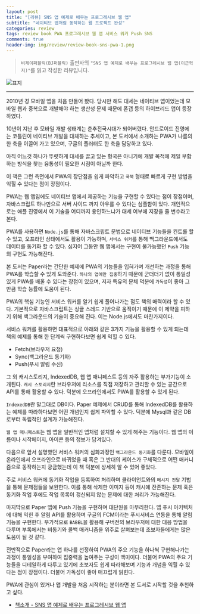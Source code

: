 ```yaml
---  
layout: post  
title: "[리뷰] SNS 앱 예제로 배우는 프로그레시브 웹 앱"  
subtitle: "네이티브 앱처럼 동작하는 웹 프로젝트 완성"  
categories: review  
tags: review book PWA 프로그레시브 웹 앱 서비스 워커 Push SNS  
comments: true  
header-img: img/review/review-book-sns-pwa-1.png
---  
```

  
> `비제이퍼블릭(BJ퍼블릭)` 출판사의 `"SNS 앱 예제로 배우는 프로그레시브 웹 앱(이근혁 저)"`를 읽고 작성한 리뷰입니다.  

![표지](https://telegeam.github.io/assets/img/review/review-book-sns-pwa-1.png)  

---

2010년 경 모바일 앱을 처음 만들어 봤다. 당시만 해도 대세는 네이티브 앱이었는데 모바일 웹과 중복으로 개발해야 하는 생산성 문제 때문에 폰갭 등의 하이브리드 앱이 등장하였다.

10년이 지난 후 모바일 개발 생태계는 춘추전국시대가 되어버렸다. 안드로이드 진영에는 코틀린이 네이티브 개발을 대체하는 추세이고, 본 도서에서 소개하는 PWA가 나름의 한 축을 이끌어 가고 있으며, 구글의 플러터도 한 축을 담당하고 있다.

아직 어느것 하나가 뚜렷하게 대세를 끌고 있는 형국은 아니기에 개발 목적에 제일 부합하는 방식을 찾는 융통성이 필요한 시점이 아닐까 한다. 

이 책은 그런 측면에서 PWA의 장단점을 쉽게 파악하고 `쿡북` 형태로 빠르게 구현 방법을 익힐 수 있다는 점이 장점이다. 

PWA는 웹 앱임에도 네이티브 앱에서 제공하는 기능을 구현할 수 있다는 점이 장점이며, 자바스크립트 하나만으로 서버 사이드 까지 아우를 수 있다는 심플함이 있다. 개인적으로는 애플 진영에서 이 기술을 어디까지 용인하느냐가 대세 여부에 지장을 줄 변수라고 본다.

PWA를 사용하면 `Node.js`를 통해 자바스크립트 문법으로 네이티브 기능들을 컨트롤 할 수 있고, 오프라인 상태에서도 활용이 가능하며, `서비스 워커`를 통해 백그라운드에서도 데이터를 동기화 할 수 있다. 심지어 그동안 웹 앱에서는 구현이 불가능했던 `Push` 기능의 구현도 가능해진다. 

본 도서는 Paper라는 간단한 예제에 PWA의 기능들을 입혀가며 개선하는 과정을 통해 PWA를 학습할 수 있게 도와준다. `하나의 앱에만 집중`하기 때문에 군더더기 없이 통일성있게 PWA를 배울 수 있다는 장점이 있으며, 저자 특유의 문체 덕분에 `가독성`이 좋아 그만큼 학습 능률에 도움이 된다.

PWA의 핵심 기능인 서비스 워커를 알기 쉽게 풀어나가는 점도 책의 매력이라 할 수 있다. 기본적으로 자바스크립트는 싱글 스레드 기반으로 움직이기 때문에 이 제약을 피하기 위해 백그라운드의 기술이 중요해 진다. 이는 Node.js에서도 마찬가지이다.

서비스 워커를 활용하면 대표적으로 아래와 같은 3가지 기능을 활용할 수 있게 되는데 책의 예제를 통해 한 단계씩 구현하다보면 쉽게 익힐 수 있다.
* Fetch(브라우저 요청)
* Sync(백그라운드 동기화)
* Push(푸시 알림 수신)

그 외 캐시스토리지, IndexedDB, 웹 앱 매니페스트 등의 자주 활용하는 부가기능이 소개된다. `캐시 스토리지`란 브라우저에 리소스를 직접 저장하고 관리할 수 있는 공간으로 API를 통해 활용할 수 있다. 덕분에 오프라인에서도 PWA를 활용할 수 있게 된다.

`IndexedDB`란 말그대로 DB이다. Paper 예제에서 CRUD를 통해 IndexedDB를 활용하는 예제를 따라하다보면 어떤 개념인지 쉽게 파악할 수 있다. 덕분에 Mysql과 같은 DB로부터 독립적인 설계가 가능해진다.

`웹 앱 매니페스트`는 웹 앱을 일반적인 앱처럼 설치할 수 있게 해주는 기능이다. 웹 앱의 이름이나 시작페이지, 아이콘 등의 정보가 담겨있다.

다음으로 앞서 설명했던 서비스 워커의 심화과정인 `백그라운드 동기화`를 다룬다. 모바일이 온라인에서 오프라인으로 바뀌었을 때 혹은 그 반대의 케이스가 구체적으로 어떤 매커니즘으로 동작하는지 궁금했는데 이 책 덕분에 상세히 알 수 있어 좋았다. 

주로 서비스 워커에 동기화 작업을 등록하여 처리하며 클라이언트와의 `메시지 전달` 기법을 통해 문제점들을 보완한다. 이를 통해 삭제한 이미지 등이 캐시에 잔존하는 문제 혹은 동기화 작업 후에도 작업 목록이 갱신되지 않는 문제에 대한 처리가 가능해진다. 

마지막으로 Paper 앱에 Push 기능을 구현하며 대단원을 마무리한다. 앱 푸시 아키텍처에 대해 익힌 후 알림 API를 활용하며 구글의 FCM이라는 푸시서비스 연동을 통해 알림 기능을 구현한다. 부가적으로 `BABEL`을 활용해 구버전의 브라우저에 대한 대응 방법을 다루며 부록에서는 비동기와 콜백 매커니즘을 위주로 살펴보는데 초보자들에게는 많은 도움이 될 것 같다.

전반적으로 Paper라는 앱 하나를 선정하여 PWA의 주요 기능을 하나씩 구현해나가는 과정이 통일성을 부여하여 집중력을 높여주는 구성이 백미이다. 더불어 PWA의 주요 기능들을 디테일하게 다루고 있기에 초보자도 쉽게 따라해보며 기능과 개념을 익힐 수 있다는 점이 장점이다. 더불어 가독성이 좋아 매끄럽게 읽힌다.

PWA에 관심이 있거나 앱 개발을 처음 시작하는 분이라면 본 도서로 시작할 것을 추천하고 싶다.


* [책소개 - SNS 앱 예제로 배우는 프로그레시브 웹 앱](http://www.yes24.com/Product/Goods/91360603)

